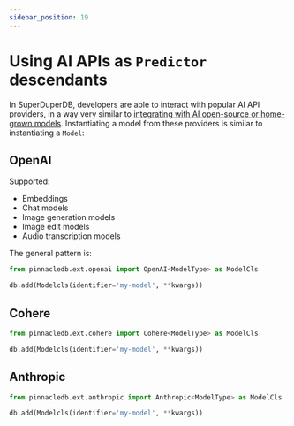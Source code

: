 ```yaml
---
sidebar_position: 19
---
```


# Using AI APIs as `Predictor` descendants

In SuperDuperDB, developers are able to interact with popular AI API providers, in a way very similar to 
[integrating with AI open-source or home-grown models](18_ai_models.mdx). Instantiating a model from 
these providers is similar to instantiating a `Model`:

## OpenAI

Supported:

- Embeddings
- Chat models
- Image generation models
- Image edit models
- Audio transcription models

The general pattern is:

```python
from pinnacledb.ext.openai import OpenAI<ModelType> as ModelCls

db.add(Modelcls(identifier='my-model', **kwargs))
```

## Cohere

```python
from pinnacledb.ext.cohere import Cohere<ModelType> as ModelCls

db.add(Modelcls(identifier='my-model', **kwargs))
```

## Anthropic

```python
from pinnacledb.ext.anthropic import Anthropic<ModelType> as ModelCls

db.add(Modelcls(identifier='my-model', **kwargs))
```